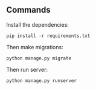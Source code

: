 ## Commands

Install the dependencies:
```
pip install -r requirements.txt
```

Then make migrations:
```
python manage.py migrate
```

Then run server:
```
python manage.py runserver
```